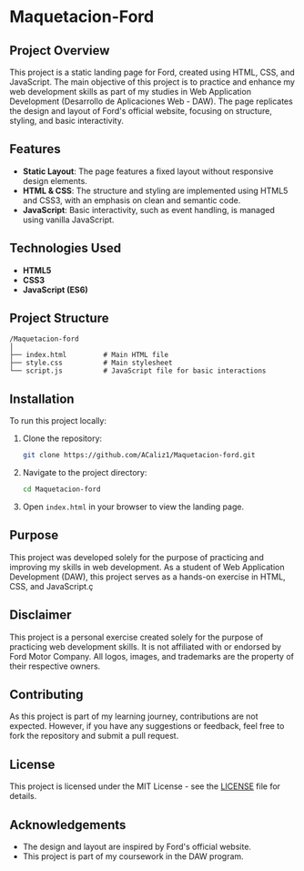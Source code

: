 # Maquetacion-Ford

## Project Overview

This project is a static landing page for Ford, created using HTML, CSS, and JavaScript. The main objective of this project is to practice and enhance my web development skills as part of my studies in Web Application Development (Desarrollo de Aplicaciones Web - DAW). The page replicates the design and layout of Ford's official website, focusing on structure, styling, and basic interactivity.

## Features

- **Static Layout**: The page features a fixed layout without responsive design elements.
- **HTML & CSS**: The structure and styling are implemented using HTML5 and CSS3, with an emphasis on clean and semantic code.
- **JavaScript**: Basic interactivity, such as event handling, is managed using vanilla JavaScript.

## Technologies Used

- **HTML5**
- **CSS3**
- **JavaScript (ES6)**

## Project Structure

```plaintext
/Maquetacion-ford
│
├── index.html         # Main HTML file
├── style.css          # Main stylesheet
└── script.js          # JavaScript file for basic interactions
```

## Installation

To run this project locally:

1. Clone the repository:

   ```bash
   git clone https://github.com/ACaliz1/Maquetacion-ford.git
   ```

2. Navigate to the project directory:

   ```bash
   cd Maquetacion-ford
   ```

3. Open `index.html` in your browser to view the landing page.

## Purpose

This project was developed solely for the purpose of practicing and improving my skills in web development. As a student of Web Application Development (DAW), this project serves as a hands-on exercise in HTML, CSS, and JavaScript.ç

## Disclaimer

This project is a personal exercise created solely for the purpose of practicing web development skills. It is not affiliated with or endorsed by Ford Motor Company. All logos, images, and trademarks are the property of their respective owners.

## Contributing

As this project is part of my learning journey, contributions are not expected. However, if you have any suggestions or feedback, feel free to fork the repository and submit a pull request.

## License

This project is licensed under the MIT License - see the [LICENSE](LICENSE) file for details.

## Acknowledgements

- The design and layout are inspired by Ford's official website.
- This project is part of my coursework in the DAW program.
